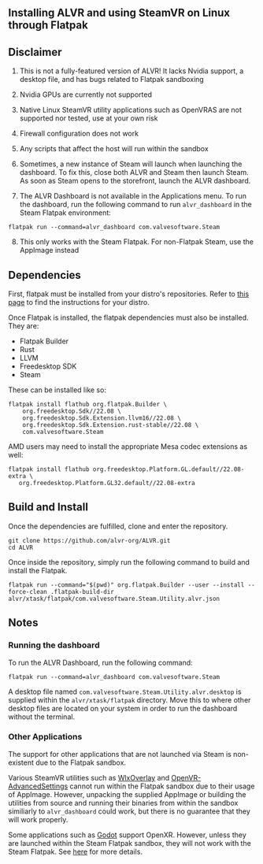 ## Installing ALVR and using SteamVR on Linux through Flatpak

## Disclaimer

1. This is not a fully-featured version of ALVR! It lacks Nvidia support, a desktop file, and has bugs related to Flatpak sandboxing

2. Nvidia GPUs are currently not supported

3. Native Linux SteamVR utility applications such as OpenVRAS are not supported nor tested, use at your own risk

4. Firewall configuration does not work

5. Any scripts that affect the host will run within the sandbox

6. Sometimes, a new instance of Steam will launch when launching the dashboard. To fix this, close both ALVR and Steam then launch Steam. As soon as Steam opens to the storefront, launch the ALVR dashboard.

7. The ALVR Dashboard is not available in the Applications menu. To run the dashboard, run the following command to run `alvr_dashboard` in the Steam Flatpak environment:

```
flatpak run --command=alvr_dashboard com.valvesoftware.Steam
```

8. This only works with the Steam Flatpak. For non-Flatpak Steam, use the AppImage instead

## Dependencies

First, flatpak must be installed from your distro's repositories. Refer to [this page](https://flatpak.org/setup/) to find the instructions for your distro.

Once Flatpak is installed, the flatpak dependencies must also be installed. They are:

* Flatpak Builder
* Rust
* LLVM
* Freedesktop SDK
* Steam

These can be installed like so:

```
flatpak install flathub org.flatpak.Builder \
    org.freedesktop.Sdk//22.08 \
    org.freedesktop.Sdk.Extension.llvm16//22.08 \
    org.freedesktop.Sdk.Extension.rust-stable//22.08 \
    com.valvesoftware.Steam
```

AMD users may need to install the appropriate Mesa codec extensions as well:

```
flatpak install flathub org.freedesktop.Platform.GL.default//22.08-extra \
   org.freedesktop.Platform.GL32.default//22.08-extra
```

## Build and Install

Once the dependencies are fulfilled, clone and enter the repository.

```
git clone https://github.com/alvr-org/ALVR.git
cd ALVR
```

Once inside the repository, simply run the following command to build and install the Flatpak.

```
flatpak run --command="$(pwd)" org.flatpak.Builder --user --install --force-clean .flatpak-build-dir alvr/xtask/flatpak/com.valvesoftware.Steam.Utility.alvr.json
```

## Notes

### Running the dashboard

To run the ALVR Dashboard, run the following command:

```
flatpak run --command=alvr_dashboard com.valvesoftware.Steam
```

A desktop file named `com.valvesoftware.Steam.Utility.alvr.desktop` is supplied within the `alvr/xtask/flatpak` directory. Move this to where other desktop files are located on your system in order to run the dashboard without the terminal.

### Other Applications

The support for other applications that are not launched via Steam is non-existent due to the Flatpak sandbox.

Various SteamVR utilities such as [WlxOverlay](https://github.com/galister/WlxOverlay) and [OpenVR-AdvancedSettings](https://github.com/OpenVR-Advanced-Settings/OpenVR-AdvancedSettings) cannot run within the Flatpak sandbox due to their usage of AppImage. However, unpacking the supplied AppImage or building the utilities from source and running their binaries from within the sandbox similiarly to `alvr_dashboard` could work, but there is no guarantee that they will work properly.

Some applications such as [Godot](https://godotengine.org) support OpenXR. However, unless they are launched within the Steam Flatpak sandbox, they will not work with the Steam Flatpak. See [here](https://github.com/flathub/com.valvesoftware.Steam/issues/1010) for more details.

